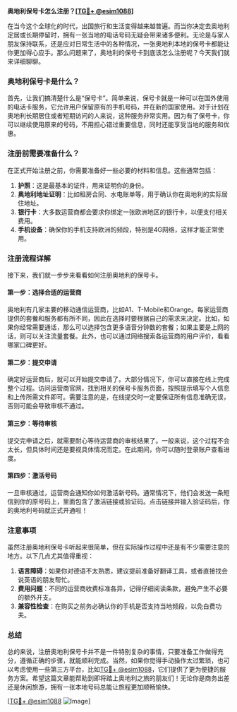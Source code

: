 **奥地利保号卡怎么注册？[[TG💪+ @esim1088](https://t.me/s/esim1088)]**

在当今这个全球化的时代，出国旅行和生活变得越来越普遍。而当你决定去奥地利定居或长期停留时，拥有一张当地的电话号码无疑会带来诸多便利。无论是与家人朋友保持联系，还是应对日常生活中的各种情况，一张奥地利本地的保号卡都能让你更加得心应手。那么问题来了，奥地利的保号卡到底该怎么注册呢？今天我们就来详细聊聊。

### 奥地利保号卡是什么？

首先，让我们搞清楚什么是“保号卡”。简单来说，保号卡就是一种可以在国外使用的电话卡服务，它允许用户保留原有的手机号码，并在新的国家使用。对于计划在奥地利长期居住或者短期访问的人来说，这种服务非常实用。因为有了保号卡，你可以继续使用原来的号码，不用担心错过重要信息，同时还能享受当地的服务和优惠。

### 注册前需要准备什么？

在正式开始注册之前，你需要准备好一些必要的材料和信息。这些通常包括：

1. **护照**：这是最基本的证件，用来证明你的身份。
2. **奥地利地址证明**：比如租房合同、水电账单等，用于确认你在奥地利的实际居住地址。
3. **银行卡**：大多数运营商都会要求你绑定一张欧洲地区的银行卡，以便支付相关费用。
4. **手机设备**：确保你的手机支持欧洲的频段，特别是4G网络，这样才能正常使用。

### 注册流程详解

接下来，我们就一步步来看看如何注册奥地利的保号卡。

#### 第一步：选择合适的运营商

奥地利有几家主要的移动通信运营商，比如A1、T-Mobile和Orange。每家运营商提供的套餐和服务都有所不同，因此在选择时要根据自己的需求来决定。比如，如果你经常需要通话，那么可以选择包含更多语音分钟数的套餐；如果主要是上网的话，则可以关注流量套餐。此外，也可以通过网络搜索各运营商的用户评价，看看哪家口碑更好。

#### 第二步：提交申请

确定好运营商后，就可以开始提交申请了。大部分情况下，你可以直接在线上完成整个过程。访问运营商官网，找到相关的保号卡服务页面，按照提示填写个人信息和上传所需文件即可。需要注意的是，在线提交时一定要保证所有信息准确无误，否则可能会导致审核不通过。

#### 第三步：等待审核

提交完申请之后，就需要耐心等待运营商的审核结果了。一般来说，这个过程不会太长，但具体时间还是要视具体情况而定。在此期间，你可以随时登录账户查看进度。

#### 第四步：激活号码

一旦审核通过，运营商会通知你如何激活新号码。通常情况下，他们会发送一条短信到你的原号码上，里面包含了激活链接或验证码。点击链接并输入验证码后，你的奥地利号码就正式开通啦！

### 注意事项

虽然注册奥地利保号卡听起来很简单，但在实际操作过程中还是有不少需要注意的地方。以下几点尤其值得重视：

1. **语言障碍**：如果你对德语不太熟悉，建议提前准备好翻译工具，或者直接找会说英语的朋友帮忙。
2. **费用问题**：不同的运营商收费标准各异，记得仔细阅读条款，避免产生不必要的额外开支。
3. **兼容性检查**：在购买之前务必确认你的手机是否支持当地频段，以免白费功夫。

### 总结

总的来说，注册奥地利保号卡并不是一件特别复杂的事情，只要准备工作做得充分，遵循正确的步骤，就能顺利完成。当然，如果你觉得手动操作太过繁琐，也可以考虑使用一些第三方平台，比如[TG💪+ @esim1088](https://t.me/s/esim1088)，它们提供了更为便捷的服务方案。希望这篇文章能帮助到即将踏上奥地利之旅的朋友们！无论你是商务出差还是休闲旅游，拥有一张本地号码总能让旅程更加顺畅愉快。

[[TG💪+ @esim1088](https://t.me/s/esim1088) ![Image](https://i.postimg.cc/4NQfJmqS/Snipaste-2025-05-13-00-14-12.png)]